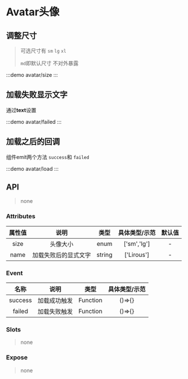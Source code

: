 # Avatar头像

## 调整尺寸

> 可选尺寸有 `sm` `lg` `xl`
>
> `md`即默认尺寸 不对外暴露

:::demo avatar/size
:::

## 加载失败显示文字

通过**text**设置

:::demo avatar/failed
:::

## 加载之后的回调

组件emit两个方法 `success`和 `failed`

:::demo avatar/load
:::

## API

> none

### Attributes

| 属性值 |         说明         |  类型  | 具体类型/示范 | 默认值 |
| :----: | :------------------: | :----: | :-----------: | :----: |
|  size  |       头像大小       |  enum  |  ['sm','lg']  |   -    |
|  name  | 加载失败后的显式文字 | string |  ['Lirous']   |   -    |

### Event

|  名称   |     说明     |   类型   | 具体类型/示范 |
| :-----: | :----------: | :------: | :-----------: |
| success | 加载成功触发 | Function |    ()=>{}     |
| failed  | 加载失败触发 | Function |    ()=>{}     |

### Slots

> none

### Expose

> none
